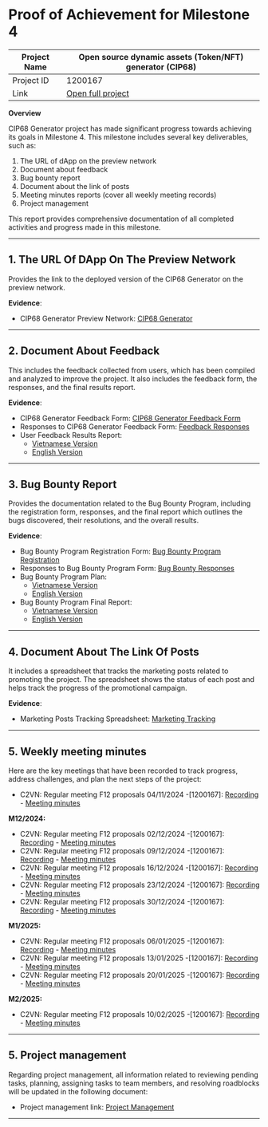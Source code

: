 #  Proof of Achievement for Milestone 4
|  Project Name |Open source dynamic assets (Token/NFT) generator (CIP68)|
| ------------ | ------------ |
| Project ID  | 1200167 |
|  Link  |  [Open full project](https://milestones.projectcatalyst.io/projects/1200167/) |


**Overview**

CIP68 Generator project has made significant progress towards achieving its goals in Milestone 4. This milestone includes several key deliverables, such as:
1. The URL of dApp on the preview network
2. Document about feedback
3. Bug bounty report
4. Document about the link of posts
5. Meeting minutes reports (cover all weekly meeting records)
6. Project management

This report provides comprehensive documentation of all completed activities and progress made in this milestone.


---

## **1. The URL Of DApp On The Preview Network**

Provides the link to the deployed version of the CIP68 Generator on the preview network.

**Evidence**: 

- CIP68 Generator Preview Network: [CIP68 Generator](https://cip68.cardano2vn.io/)


---

## **2. Document About Feedback** 

This includes the feedback collected from users, which has been compiled and analyzed to improve the project. It also includes the feedback form, the responses, and the final results report.

**Evidence**:  

- CIP68 Generator Feedback Form: [CIP68 Generator Feedback Form](https://forms.gle/xtEPAYvpfmxcjyzdA)
- Responses to CIP68 Generator Feedback Form: [Feedback Responses](https://docs.google.com/spreadsheets/d/1SnWBBmHqKiH6R0OLN2SCDOcHjQ2lKNt0Ix25gaoDxWs/edit?gid=649125035#gid=649125035)
- User Feedback Results Report:
  - [Vietnamese Version](https://docs.google.com/document/d/1dFKK6_JOSEV0gOLv81cgfuGbJOWB2WWd5UhAOE6on3U/edit?tab=t.0#heading=h.e47c2iquioq6)  
  - [English Version](https://docs.google.com/document/d/1L7oISvw9dJ4ANE0_8Px9i3SiOiyiMUu6WBabIDVnPGw/edit?tab=t.0)
 

---

## **3. Bug Bounty Report**  

Provides the documentation related to the Bug Bounty Program, including the registration form, responses, and the final report which outlines the bugs discovered, their resolutions, and the overall results.

**Evidence**:  

- Bug Bounty Program Registration Form: [Bug Bounty Program Registration](https://forms.gle/Jdpz9vXJWHAqgXNN6)  
- Responses to Bug Bounty Program Form: [Bug Bounty Responses](https://docs.google.com/spreadsheets/d/1L3f0TlMj0jSl-I0CTtuPCTGMwA3pjo8GPhv1Pb_qXNk/edit?gid=1135307451#gid=1135307451)
- Bug Bounty Program Plan:
  - [Vietnamese Version](https://drive.google.com/file/d/1Xj0P-SIGFtqZE-Kl6m7nqdBrU3ngwduu/view?usp=drive_link)  
  - [English Version](https://drive.google.com/file/d/1nYN6RmpEjIfjcuWPpqyPY3aeC4iTzYrI/view?usp=sharing)
- Bug Bounty Program Final Report:  
  - [Vietnamese Version](https://docs.google.com/document/d/1oGaLBQAGX3L4uLUSoIrmtdGdov3I92VyVdxqwBx0Nm4/edit?tab=t.0)  
  - [English Version](https://docs.google.com/document/d/1Smycp-XALgKRHE4jRghNZKh-Lc9JI-NAeSf6QSmprHk/edit?tab=t.0#heading=h.a8ogyyu4n6rn)

---



## **4. Document About The Link Of Posts**

It includes a spreadsheet that tracks the marketing posts related to promoting the project. The spreadsheet shows the status of each post and helps track the progress of the promotional campaign.

**Evidence**:  
- Marketing Posts Tracking Spreadsheet: [Marketing Tracking](https://docs.google.com/spreadsheets/d/1LQF7zFIo-nLMYyCmsRBt0H0erxwbQkAkjHKyaza_cwE/edit?gid=924843098#gid=924843098)


---

## **5. Weekly meeting minutes** 

Here are the key meetings that have been recorded to track progress, address challenges, and plan the next steps of the project:

- C2VN: Regular meeting F12 proposals 04/11/2024 -[1200167]: [Recording](https://youtu.be/O36dwFICYmQ) - [Meeting minutes](https://docs.google.com/document/d/11TJK7x_ohuTATVBU42xj2l8wSgfF3IJ-/edit?usp=drive_link&ouid=107549707092065987144&rtpof=true&sd=true)

**M12/2024:**
- C2VN: Regular meeting F12 proposals 02/12/2024 -[1200167]: [Recording](https://youtu.be/QC3XN_T4EQk) - [Meeting minutes](https://docs.google.com/document/d/1wGhMnRBdGPPI3nBs77_evRZslsE2Wze5/edit?usp=drive_link&ouid=107549707092065987144&rtpof=true&sd=true)
- C2VN: Regular meeting F12 proposals 09/12/2024 -[1200167]: [Recording](https://youtu.be/qSeUOCRkmDk) - [Meeting minutes](https://docs.google.com/document/d/1vlUpOQ1lyjzwmv_GJb8MZWfnuI6dZ49v/edit?usp=drive_link&ouid=107549707092065987144&rtpof=true&sd=true)
- C2VN: Regular meeting F12 proposals 16/12/2024 -[1200167]: [Recording](https://youtu.be/IWeBtfH8B_w) - [Meeting minutes](https://docs.google.com/document/d/1chWsZhXks1vTikCiN0v1ubaBhEirUMU5/edit?usp=drive_link&ouid=107549707092065987144&rtpof=true&sd=true)
- C2VN: Regular meeting F12 proposals 23/12/2024 -[1200167]: [Recording](https://youtu.be/LQfDANHOpqc) - [Meeting minutes](https://docs.google.com/document/d/1mWgfSLi4c6PBygOZOmS_d9Hatg65YEc1/edit?usp=drive_link&ouid=107549707092065987144&rtpof=true&sd=true)
- C2VN: Regular meeting F12 proposals 30/12/2024 -[1200167]: [Recording](https://youtu.be/QD_2P8x8TwY) - [Meeting minutes](https://docs.google.com/document/d/1c4N6XBqaZ_JXF5hK7BX4pVEkpbz96qC-/edit?usp=drive_link&ouid=107549707092065987144&rtpof=true&sd=true)

**M1/2025:**
- C2VN: Regular meeting F12 proposals 06/01/2025 -[1200167]: [Recording](https://youtu.be/_HSItwdSFXs) - [Meeting minutes](https://docs.google.com/document/d/1yee7yJOHyG82octKRlZpDHDChb-6Y_ir/edit?usp=drive_link&ouid=107549707092065987144&rtpof=true&sd=true)
- C2VN: Regular meeting F12 proposals 13/01/2025 -[1200167]: [Recording](https://www.youtube.com/watch?v=KfZqJHafH00) - [Meeting minutes](https://docs.google.com/document/d/1XbV4aOfjuLLrkhE2ma4k-j6Z9Ldk5GFN/edit?usp=drive_link&ouid=107549707092065987144&rtpof=true&sd=true)
- C2VN: Regular meeting F12 proposals 20/01/2025 -[1200167]: [Recording](#) - [Meeting minutes](https://docs.google.com/document/d/1ENYyfx6rDh_RnxfbI1Ni3YVlpCYQpquZ/edit?usp=drive_link&ouid=107549707092065987144&rtpof=true&sd=true)

**M2/2025:**
- C2VN: Regular meeting F12 proposals 10/02/2025 -[1200167]: [Recording](https://www.youtube.com/watch?v=Wq95Ym5eWP8) - [Meeting minutes](https://docs.google.com/document/d/1s40H3Fy62k6zouu3XfDhjSO2muZkQu8o/edit?usp=drive_link&ouid=107549707092065987144&rtpof=true&sd=true)
---

## **5. Project management**  

Regarding project management, all information related to reviewing pending tasks, planning, assigning tasks to team members, and resolving roadblocks will be updated in the following document: 
- Project management link: [Project Management](https://docs.google.com/spreadsheets/d/1BZDGPv1d1MHMyX7ycNraAZght-hz44lT/edit?gid=1613824326#gid=1613824326)


---
